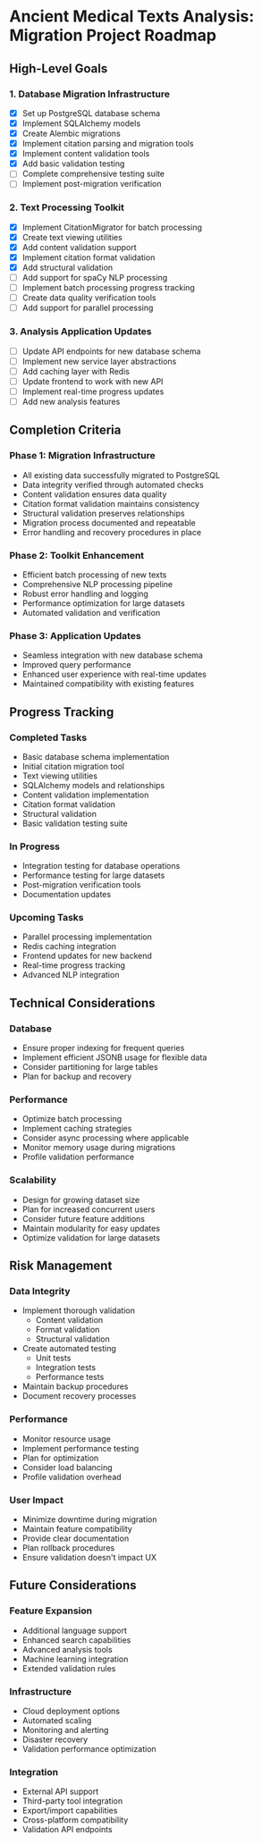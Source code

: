 # Ancient Medical Texts Analysis: Migration Project Roadmap

## High-Level Goals

### 1. Database Migration Infrastructure
- [x] Set up PostgreSQL database schema
- [x] Implement SQLAlchemy models
- [x] Create Alembic migrations
- [x] Implement citation parsing and migration tools
- [x] Implement content validation tools
- [x] Add basic validation testing
- [ ] Complete comprehensive testing suite
- [ ] Implement post-migration verification

### 2. Text Processing Toolkit
- [x] Implement CitationMigrator for batch processing
- [x] Create text viewing utilities
- [x] Add content validation support
- [x] Implement citation format validation
- [x] Add structural validation
- [ ] Add support for spaCy NLP processing
- [ ] Implement batch processing progress tracking
- [ ] Create data quality verification tools
- [ ] Add support for parallel processing

### 3. Analysis Application Updates
- [ ] Update API endpoints for new database schema
- [ ] Implement new service layer abstractions
- [ ] Add caching layer with Redis
- [ ] Update frontend to work with new API
- [ ] Implement real-time progress updates
- [ ] Add new analysis features

## Completion Criteria

### Phase 1: Migration Infrastructure
- All existing data successfully migrated to PostgreSQL
- Data integrity verified through automated checks
- Content validation ensures data quality
- Citation format validation maintains consistency
- Structural validation preserves relationships
- Migration process documented and repeatable
- Error handling and recovery procedures in place

### Phase 2: Toolkit Enhancement
- Efficient batch processing of new texts
- Comprehensive NLP processing pipeline
- Robust error handling and logging
- Performance optimization for large datasets
- Automated validation and verification

### Phase 3: Application Updates
- Seamless integration with new database schema
- Improved query performance
- Enhanced user experience with real-time updates
- Maintained compatibility with existing features

## Progress Tracking

### Completed Tasks
- Basic database schema implementation
- Initial citation migration tool
- Text viewing utilities
- SQLAlchemy models and relationships
- Content validation implementation
- Citation format validation
- Structural validation
- Basic validation testing suite

### In Progress
- Integration testing for database operations
- Performance testing for large datasets
- Post-migration verification tools
- Documentation updates

### Upcoming Tasks
- Parallel processing implementation
- Redis caching integration
- Frontend updates for new backend
- Real-time progress tracking
- Advanced NLP integration

## Technical Considerations

### Database
- Ensure proper indexing for frequent queries
- Implement efficient JSONB usage for flexible data
- Consider partitioning for large tables
- Plan for backup and recovery

### Performance
- Optimize batch processing
- Implement caching strategies
- Consider async processing where applicable
- Monitor memory usage during migrations
- Profile validation performance

### Scalability
- Design for growing dataset size
- Plan for increased concurrent users
- Consider future feature additions
- Maintain modularity for easy updates
- Optimize validation for large datasets

## Risk Management

### Data Integrity
- Implement thorough validation
  - Content validation
  - Format validation
  - Structural validation
- Create automated testing
  - Unit tests
  - Integration tests
  - Performance tests
- Maintain backup procedures
- Document recovery processes

### Performance
- Monitor resource usage
- Implement performance testing
- Plan for optimization
- Consider load balancing
- Profile validation overhead

### User Impact
- Minimize downtime during migration
- Maintain feature compatibility
- Provide clear documentation
- Plan rollback procedures
- Ensure validation doesn't impact UX

## Future Considerations

### Feature Expansion
- Additional language support
- Enhanced search capabilities
- Advanced analysis tools
- Machine learning integration
- Extended validation rules

### Infrastructure
- Cloud deployment options
- Automated scaling
- Monitoring and alerting
- Disaster recovery
- Validation performance optimization

### Integration
- External API support
- Third-party tool integration
- Export/import capabilities
- Cross-platform compatibility
- Validation API endpoints
